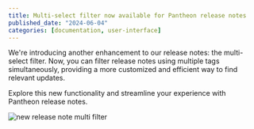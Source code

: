 ```yaml
---
title: Multi-select filter now available for Pantheon release notes
published_date: "2024-06-04"
categories: [documentation, user-interface]
---
```


We're introducing another enhancement to our release notes: the multi-select filter. Now, you can filter release notes using multiple tags simultaneously, providing a more customized and efficient way to find relevant updates.

Explore this new functionality and streamline your experience with Pantheon release notes.

![new release note multi filter](../images/release-note-multi-select-filter.-GIF.gif)
